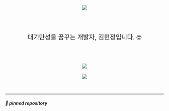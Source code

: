 <div align="center">
<img align="center" src="https://capsule-render.vercel.app/api?type=waving&color=96FFFF&height=220&section=header&text=Jay's%20Github&fontSize=50&fontColor=fff&animation=blink" />
  </div>
<br/>
<br/>
<br/>
<div style="font-size:20px; margin:20px;" align="center">
대기만성을 꿈꾸는 개발자, 김현정입니다. 🤓
  
</div>
<br/>
<br/>
<br/>
<div align="center" style="margin:0px; padding:0px">
  <img align="center" src="https://github-readme-stats.vercel.app/api?username=HyunJay52&count_private=true&show_icons=true&theme=default" />
</div>

<br/>

<div align="center">
  <img align="center" src="https://github-readme-stats.vercel.app/api/top-langs/?username=HyunJay52&layout=compact&theme=default_repocard )](https://github.com/anuraghazra/github-readme-stats" />
</div>

<br/>
<br/>

<hr/>
<h5>📌 pinned repository</h5>

